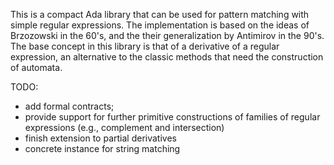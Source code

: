This is a compact Ada library that can be used for pattern matching with simple regular expressions. 
The implementation is based on the ideas of Brzozowski in the 60's, and the their generalization by Antimirov in the 90's.
The base concept in this library is that of a derivative of a regular expression, an alternative to the classic methods
that need the construction of automata.

TODO: 
 - add formal contracts;
 - provide support for further primitive constructions of families of regular expressions (e.g., complement and intersection)
 - finish extension to partial derivatives
 - concrete instance for string matching
